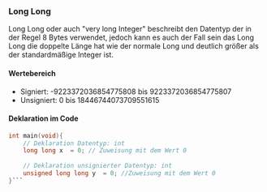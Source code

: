 ### Long Long
Long Long oder auch "very long Integer" beschreibt den Datentyp der in der Regel 8 Bytes verwendet, jedoch kann es auch der Fall sein das Long Long die doppelte Länge hat wie der normale Long und deutlich größer als der standardmäßige Integer ist.
#### Wertebereich
* Signiert: -9223372036854775808 bis 9223372036854775807
* Unsigniert: 0 bis 18446744073709551615
#### Deklaration im Code
```c
int main(void){
	// Deklaration Datentyp: int
	long long x  = 0; // Zuweisung mit dem Wert 0
	
	// Deklaration unsignierter Datentyp: int
	unsigned long long y  = 0; //Zuweisung mit dem Wert 0
}```